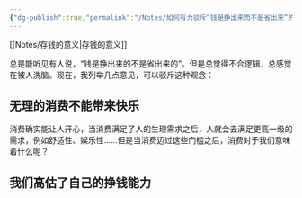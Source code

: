 ```yaml
---
{"dg-publish":true,"permalink":"/Notes/如何有力驳斥“钱是挣出来而不是省出来”的当代消费主义/"}
---
```



[[Notes/存钱的意义\|存钱的意义]]

总是能听见有人说，“钱是挣出来的不是省出来的”。但是总觉得不合逻辑，总感觉在被人洗脑。现在，我列举几点意见，可以驳斥这种观念：

## 无理的消费不能带来快乐

消费确实能让人开心，当消费满足了人的生理需求之后，人就会去满足更高一级的需求，例如舒适性、娱乐性……但是当消费迈过这些门槛之后，消费对于我们意味着什么呢？

## 我们高估了自己的挣钱能力
